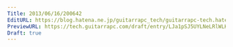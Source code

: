 ```yaml
---
Title: 2013/06/16/200642
EditURL: https://blog.hatena.ne.jp/guitarrapc_tech/guitarrapc-tech.hatenablog.com/atom/entry/6802418398340924633
PreviewURL: https://tech.guitarrapc.com/draft/entry/LJa1pSJ5UYLNeLRlWLK0vodcYk4
Draft: true
---
```


